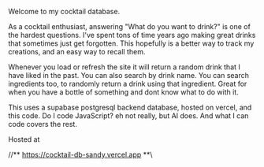 Welcome to my cocktail database.

As a cocktail enthusiast, answering "What do you want to drink?" is one of the hardest questions. 
I've spent tons of time years ago making great drinks that sometimes just get forgotten. This hopefully is a better way to track my creations, and an easy way to recall them.

Whenever you load or refresh the site it will return a random drink that I have liked in the past.
You can also search by drink name.
You can search ingredients too, to randomly return a drink using that ingredient. Great for when you have a bottle of something and dont know what to do with it.

This uses a supabase postgresql backend database, hosted on vercel, and this code.
Do I code JavaScript? eh not really, but AI does. And what I can code covers the rest.

Hosted at 

//** https://cocktail-db-sandy.vercel.app **\\
